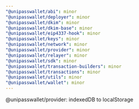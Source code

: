 ```yaml
---
"@unipasswallet/abi": minor
"@unipasswallet/deployer": minor
"@unipasswallet/dkim": minor
"@unipasswallet/dkim-base": minor
"@unipasswallet/eip4337-hook": minor
"@unipasswallet/keys": minor
"@unipasswallet/network": minor
"@unipasswallet/provider": minor
"@unipasswallet/relayer": minor
"@unipasswallet/sdk": minor
"@unipasswallet/transaction-builders": minor
"@unipasswallet/transactions": minor
"@unipasswallet/utils": minor
"@unipasswallet/wallet": minor
---
```


@unipasswallet/provider: indexedDB to localStorage
